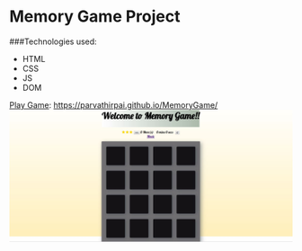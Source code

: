 # Memory Game Project

###Technologies used: 
* HTML
* CSS
* JS
* DOM


[Play Game](https://parvathirpai.github.io/MemoryGame/):  https://parvathirpai.github.io/MemoryGame/
![MemoryGame](img/memoryGame.JPG)